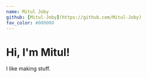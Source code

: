 ```yaml
---
name: Mitul Joby
github: [Mitul-Joby](https://github.com/Mitul-Joby)
fav_color: #000000
---
```


# Hi, I'm Mitul!
I like making stuff.
